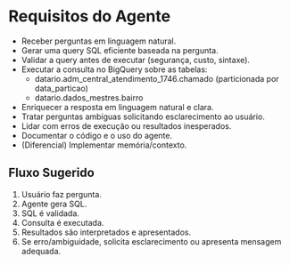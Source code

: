 # Requisitos do Agente

- Receber perguntas em linguagem natural.
- Gerar uma query SQL eficiente baseada na pergunta.
- Validar a query antes de executar (segurança, custo, sintaxe).
- Executar a consulta no BigQuery sobre as tabelas:
  - datario.adm_central_atendimento_1746.chamado (particionada por data_particao)
  - datario.dados_mestres.bairro
- Enriquecer a resposta em linguagem natural e clara.
- Tratar perguntas ambíguas solicitando esclarecimento ao usuário.
- Lidar com erros de execução ou resultados inesperados.
- Documentar o código e o uso do agente.
- (Diferencial) Implementar memória/contexto.

## Fluxo Sugerido

1. Usuário faz pergunta.
2. Agente gera SQL.
3. SQL é validada.
4. Consulta é executada.
5. Resultados são interpretados e apresentados.
6. Se erro/ambiguidade, solicita esclarecimento ou apresenta mensagem adequada.
